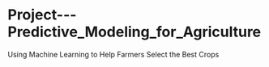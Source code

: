 # Project---Predictive_Modeling_for_Agriculture
Using Machine Learning to Help Farmers Select the Best Crops
